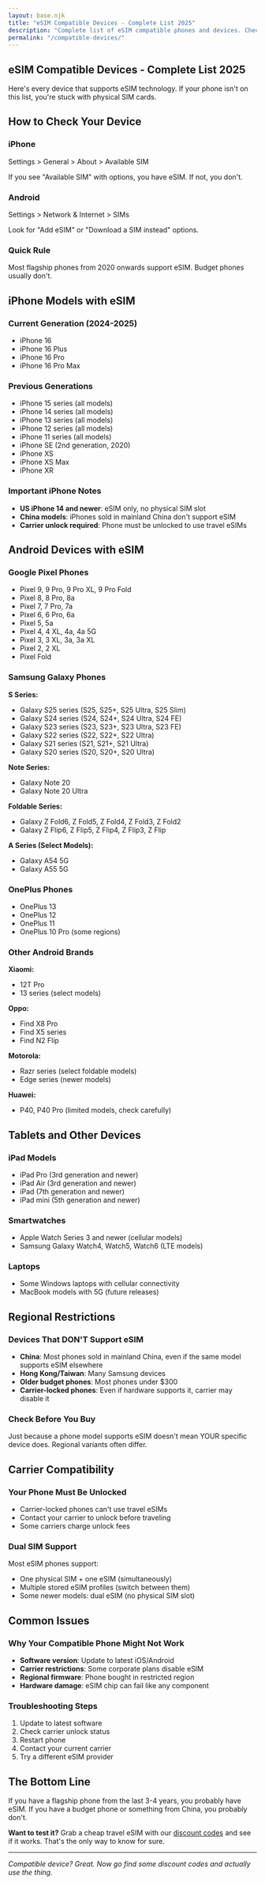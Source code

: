 ```yaml
---
layout: base.njk
title: "eSIM Compatible Devices - Complete List 2025"
description: "Complete list of eSIM compatible phones and devices. Check if your iPhone, Android, or other device supports eSIM technology."
permalink: "/compatible-devices/"
---
```


<div class="article-page">
<article class="article-content">

# eSIM Compatible Devices - Complete List 2025

Here's every device that supports eSIM technology. If your phone isn't on this list, you're stuck with physical SIM cards.

## How to Check Your Device

### iPhone

Settings > General > About > Available SIM

If you see "Available SIM" with options, you have eSIM. If not, you don't.

### Android

Settings > Network & Internet > SIMs

Look for "Add eSIM" or "Download a SIM instead" options.

### Quick Rule

Most flagship phones from 2020 onwards support eSIM. Budget phones usually don't.

## iPhone Models with eSIM

### Current Generation (2024-2025)

- iPhone 16
- iPhone 16 Plus  
- iPhone 16 Pro
- iPhone 16 Pro Max

### Previous Generations

- iPhone 15 series (all models)
- iPhone 14 series (all models)
- iPhone 13 series (all models)
- iPhone 12 series (all models)
- iPhone 11 series (all models)
- iPhone SE (2nd generation, 2020)
- iPhone XS
- iPhone XS Max
- iPhone XR

### Important iPhone Notes

- **US iPhone 14 and newer**: eSIM only, no physical SIM slot
- **China models**: iPhones sold in mainland China don't support eSIM
- **Carrier unlock required**: Phone must be unlocked to use travel eSIMs

## Android Devices with eSIM

### Google Pixel Phones

- Pixel 9, 9 Pro, 9 Pro XL, 9 Pro Fold
- Pixel 8, 8 Pro, 8a
- Pixel 7, 7 Pro, 7a
- Pixel 6, 6 Pro, 6a
- Pixel 5, 5a
- Pixel 4, 4 XL, 4a, 4a 5G
- Pixel 3, 3 XL, 3a, 3a XL
- Pixel 2, 2 XL
- Pixel Fold

### Samsung Galaxy Phones

**S Series:**

- Galaxy S25 series (S25, S25+, S25 Ultra, S25 Slim)
- Galaxy S24 series (S24, S24+, S24 Ultra, S24 FE)
- Galaxy S23 series (S23, S23+, S23 Ultra, S23 FE)
- Galaxy S22 series (S22, S22+, S22 Ultra)
- Galaxy S21 series (S21, S21+, S21 Ultra)
- Galaxy S20 series (S20, S20+, S20 Ultra)

**Note Series:**

- Galaxy Note 20
- Galaxy Note 20 Ultra

**Foldable Series:**

- Galaxy Z Fold6, Z Fold5, Z Fold4, Z Fold3, Z Fold2
- Galaxy Z Flip6, Z Flip5, Z Flip4, Z Flip3, Z Flip

**A Series (Select Models):**

- Galaxy A54 5G
- Galaxy A55 5G

### OnePlus Phones

- OnePlus 13
- OnePlus 12
- OnePlus 11
- OnePlus 10 Pro (some regions)

### Other Android Brands

**Xiaomi:**

- 12T Pro
- 13 series (select models)

**Oppo:**

- Find X8 Pro
- Find X5 series
- Find N2 Flip

**Motorola:**

- Razr series (select foldable models)
- Edge series (newer models)

**Huawei:**

- P40, P40 Pro (limited models, check carefully)

## Tablets and Other Devices

### iPad Models

- iPad Pro (3rd generation and newer)
- iPad Air (3rd generation and newer)
- iPad (7th generation and newer)
- iPad mini (5th generation and newer)

### Smartwatches

- Apple Watch Series 3 and newer (cellular models)
- Samsung Galaxy Watch4, Watch5, Watch6 (LTE models)

### Laptops

- Some Windows laptops with cellular connectivity
- MacBook models with 5G (future releases)

## Regional Restrictions

### Devices That DON'T Support eSIM

- **China**: Most phones sold in mainland China, even if the same model supports eSIM elsewhere
- **Hong Kong/Taiwan**: Many Samsung devices
- **Older budget phones**: Most phones under $300
- **Carrier-locked phones**: Even if hardware supports it, carrier may disable it

### Check Before You Buy

Just because a phone model supports eSIM doesn't mean YOUR specific device does. Regional variants often differ.

## Carrier Compatibility

### Your Phone Must Be Unlocked

- Carrier-locked phones can't use travel eSIMs
- Contact your carrier to unlock before traveling
- Some carriers charge unlock fees

### Dual SIM Support

Most eSIM phones support:

- One physical SIM + one eSIM (simultaneously)
- Multiple stored eSIM profiles (switch between them)
- Some newer models: dual eSIM (no physical SIM slot)

## Common Issues

### Why Your Compatible Phone Might Not Work

- **Software version**: Update to latest iOS/Android
- **Carrier restrictions**: Some corporate plans disable eSIM
- **Regional firmware**: Phone bought in restricted region
- **Hardware damage**: eSIM chip can fail like any component

### Troubleshooting Steps

1. Update to latest software
2. Check carrier unlock status
3. Restart phone
4. Contact your current carrier
5. Try a different eSIM provider

## The Bottom Line

If you have a flagship phone from the last 3-4 years, you probably have eSIM. If you have a budget phone or something from China, you probably don't.

**Want to test it?** Grab a cheap travel eSIM with our [discount codes](/) and see if it works. That's the only way to know for sure.

---

*Compatible device? Great. Now go find some discount codes and actually use the thing.*

</article>
</div>
